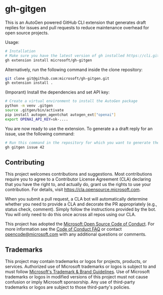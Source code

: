 # gh-gitgen

This is an AutoGen powered GitHub CLI extension that generates draft replies for issues and pull requests
to reduce maintenance overhead for open source projects.

Usage:

   ```bash
   # Installation
   # Make sure you have the latest version of gh installed https://cli.github.com
   gh extension install microsoft/gh-gitgen
   ```

Alternatively, run the following command inside the clone repository:

   ```bash
   git clone git@github.com:microsoft/gh-gitgen.git
   gh extension install .
   ```

(Imporant) Install the dependencies and set API key:

   ```bash
   # Create a virtual environment to install the AutoGen package
   python -m venv .gitgen
   source .gitgen/bin/activate
   pip install autogen_agentchat autogen_ext["openai"]
   export OPENAI_API_KEY=sk-....
   ```

You are now ready to use the extension. To generate a a draft reply for an issue, use the following command:

   ```bash
   # Run this command in the repository for which you want to generate the draft reply
   gh gitgen issue 42
   ```

## Contributing

This project welcomes contributions and suggestions.  Most contributions require you to agree to a
Contributor License Agreement (CLA) declaring that you have the right to, and actually do, grant us
the rights to use your contribution. For details, visit https://cla.opensource.microsoft.com.

When you submit a pull request, a CLA bot will automatically determine whether you need to provide
a CLA and decorate the PR appropriately (e.g., status check, comment). Simply follow the instructions
provided by the bot. You will only need to do this once across all repos using our CLA.

This project has adopted the [Microsoft Open Source Code of Conduct](https://opensource.microsoft.com/codeofconduct/).
For more information see the [Code of Conduct FAQ](https://opensource.microsoft.com/codeofconduct/faq/) or
contact [opencode@microsoft.com](mailto:opencode@microsoft.com) with any additional questions or comments.

## Trademarks

This project may contain trademarks or logos for projects, products, or services. Authorized use of Microsoft 
trademarks or logos is subject to and must follow 
[Microsoft's Trademark & Brand Guidelines](https://www.microsoft.com/en-us/legal/intellectualproperty/trademarks/usage/general).
Use of Microsoft trademarks or logos in modified versions of this project must not cause confusion or imply Microsoft sponsorship.
Any use of third-party trademarks or logos are subject to those third-party's policies.
